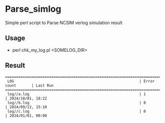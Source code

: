 # Parse_simlog
Simple perl script to Parse NCSIM verlog simulation result
## Usage
- perl chk_my_log.pl <SOMELOG_DIR>
## Result
```
===============================================================================================================
 LOG                                                         | Error count       | Last Run
===============================================================================================================
 log//a.log                                                  | 1                 | 2024/10/01, 18:22
 log//b.log                                                  | 0                 | 2024/09/12, 15:10
 log//c.log                                                  | 0                 | 2024/01/01, 00:00
 ```
